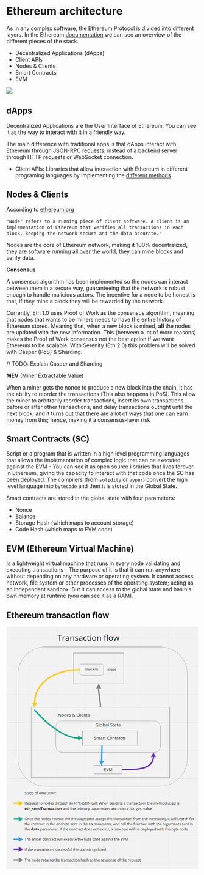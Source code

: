 # Ethereum architecture

As in any complex software, the Ethereum Protocol is divided into different layers. In the Ethereum [documentation](https://ethereum.org/en/developers/docs/ethereum-stack/) we can see an overview of the different pieces of the stack.

- Decentralized Applications (dApps)
- Client APIs
- Nodes & Clients
- Smart Contracts
- EVM

<p float="center">
  <img src="./assets/ethereum-architecture-poc.png" />
</p>

## dApps

Decentralized Applications are the User Interface of Ethereum. You can see it as the way to interact with it in a friendly way.

The main difference with traditional apps is that dApps interact with Ethereum through [JSON-RPC](https://ethereum.org/en/developers/docs/apis/json-rpc/) requests, instead of a backend server through HTTP requests or WebSocket connection.

- Client APIs: Libraries that allow interaction with Ethereum in different programing languages by implementing the [different methods](https://playground.open-rpc.org/?schemaUrl=https://raw.githubusercontent.com/ethereum/eth1.0-apis/assembled-spec/openrpc.json&uiSchema%5BappBar%5D%5Bui:splitView%5D=true&uiSchema%5BappBar%5D%5Bui:input%5D=false&uiSchema%5BappBar%5D%5Bui:examplesDropdown%5D=false)

## Nodes & Clients

According to [ethereum.org](https://ethereum.org/en/developers/docs/nodes-and-clients/#what-are-nodes-and-clients)

```
"Node" refers to a running piece of client software. A client is an implementation of Ethereum that verifies all transactions in each block, keeping the network secure and the data accurate."
```

Nodes are the core of Ethereum network, making it 100% decentralized, they are software running all over the world; they can mine blocks and verify data.

**Consensus**

A consensus algorithm has been implemented so the nodes can interact between them in a secure way, guaranteeing that the network is robust enough to handle malicious actors. The incentive for a node to be honest is that, if they mine a block they will be rewarded by the network.

Currently, Eth 1.0 uses Proof of Work as the consensus algorithm, meaning that nodes that wants to be miners needs to have the entire history of Ethereum stored. Meaning that, when a new block is mined, **all** the nodes are updated with the new information. This (between a lot of more reasons) makes the Proof of Work consensus not the best option if we want Ethereum to be scalable. With Serenity (Eth 2.0) this problem will be solved with Casper (PoS) & Sharding.

// TODO: Explain Casper and Sharding

**MEV** (Miner Extractable Value)

When a miner gets the nonce to produce a new block into the chain, it has the ability to reorder the transactions (This also happens in PoS).
This allow the miner to arbitrarily reorder transactions, insert its own transactions before or after other transactions, and delay transactions outright until the next block, and it turns out that there are a lot of ways that one can earn money from this; hence, making it a consensus-layer risk

## Smart Contracts (SC)

Script or a program that is written in a high level programming languages that allows the implementation of complex logic that can be executed against the EVM - You can see it as open source libraries that lives forever in Ethereum, giving the capacity to interact with that code once the SC has been deployed. The compilers (from `solidity` or `vyper`) convert the high level language into `bytecode` and then it is stored in the Global State.

Smart contracts are stored in the global state with four parameters:
- Nonce
- Balance
- Storage Hash (which maps to account storage)
- Code Hash (which maps to EVM code)

## EVM (Ethereum Virtual Machine)

Is a lightweight virtual machine that runs in every node validating and executing transactions - The purpose of it is that it can run anywhere without depending on any hardware or operating system. It cannot access network, file system or other processes of the operating system; acting as an independent sandbox. But it can access to the global state and has his own memory at runtime (you can see it as a RAM).



## Ethereum transaction flow

<p float="center">
  <img src="./assets/transaction-flow.png" />
</p>